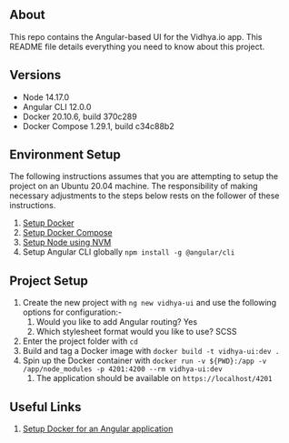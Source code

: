 ## About

This repo contains the Angular-based UI for the Vidhya.io app. This README file details everything you need to know about this project.

## Versions
* Node 14.17.0
* Angular CLI 12.0.0
* Docker 20.10.6, build 370c289
* Docker Compose 1.29.1, build c34c88b2
## Environment Setup

The following instructions assumes that you are attempting to setup the project on an Ubuntu 20.04 machine. The responsibility of making necessary adjustments to the steps below rests on the follower of these instructions.

1. [Setup Docker](https://docs.docker.com/engine/install/ubuntu/#install-using-the-repository)   
2. [Setup Docker Compose](https://docs.docker.com/compose/install/)
3. [Setup Node using NVM](https://stackabuse.com/using-nvm-to-install-node/)
4. Setup Angular CLI globally `npm install -g @angular/cli`

## Project Setup

1. Create the new project with `ng new vidhya-ui` and use the following options for configuration:-
   1. Would you like to add Angular routing? Yes
   2. Which stylesheet format would you like to use? SCSS
2. Enter the project folder with `cd`
3. Build and tag a Docker image with `docker build -t vidhya-ui:dev .`
4. Spin up the Docker container with `docker run -v ${PWD}:/app -v /app/node_modules -p 4201:4200 --rm vidhya-ui:dev`
   1. The application should be available on `https://localhost/4201`


## Useful Links
1. [Setup Docker for an Angular application](https://mherman.org/blog/dockerizing-an-angular-app/)